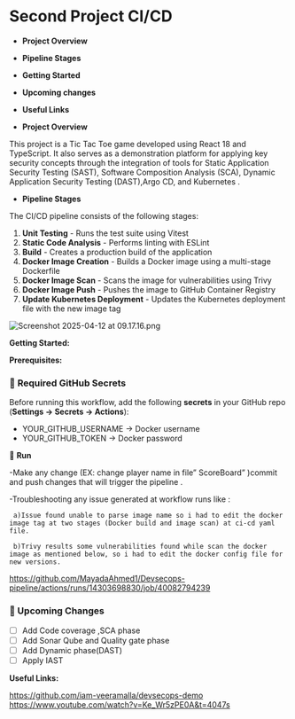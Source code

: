 # Second Project CI/CD

- **Project Overview**
- **Pipeline Stages**
- **Getting Started**
- **Upcoming changes**
- **Useful Links**

- **Project Overview**

This project is a Tic Tac Toe game developed using React 18 and TypeScript. It also serves as a demonstration platform for applying key security concepts through the integration of tools for Static Application Security Testing (SAST), Software Composition Analysis (SCA), Dynamic Application Security Testing (DAST),Argo CD, and Kubernetes .

- **Pipeline Stages**

The CI/CD pipeline consists of the following stages:

1. **Unit Testing** - Runs the test suite using Vitest
2. **Static Code Analysis** - Performs linting with ESLint
3. **Build** - Creates a production build of the application
4. **Docker Image Creation** - Builds a Docker image using a multi-stage Dockerfile
5. **Docker Image Scan** - Scans the image for vulnerabilities using Trivy
6. **Docker Image Push** - Pushes the image to GitHub Container Registry
7. **Update Kubernetes Deployment** - Updates the Kubernetes deployment file with the new image tag

![Screenshot 2025-04-12 at 09.17.16.png](attachment:63ec00f1-e0c8-493e-b4bd-f833e32ebd5c:Screenshot_2025-04-12_at_09.17.16.png)

**Getting Started:**

**Prerequisites:**

### 🔹 **Required GitHub Secrets**

Before running this workflow, add the following **secrets** in your GitHub repo (**Settings → Secrets → Actions**):

- YOUR_GITHUB_USERNAME  → Docker username
- YOUR_GITHUB_TOKEN → Docker password

🔹 **Run**

-Make any change (EX: change player name in file” ScoreBoard” )commit and push changes that will trigger the pipeline .

-Troubleshooting any issue generated at workflow runs like :

     a)Issue found unable to parse image name so i had to edit the docker image tag at two stages (Docker build and image scan) at ci-cd yaml file.

     b)Trivy results some vulnerabilities found while scan the docker image as mentioned below, so i had to edit the docker config file for new versions.

 https://github.com/MayadaAhmed1/Devsecops-pipeline/actions/runs/14303698830/job/40082794239

### 📌 Upcoming Changes

- [ ]  Add Code coverage ,SCA phase
- [ ]  Add Sonar Qube and Quality gate phase
- [ ]  Add Dynamic phase(DAST)
- [ ]  Apply IAST

**Useful Links:**

https://github.com/iam-veeramalla/devsecops-demo
https://www.youtube.com/watch?v=Ke_Wr5zPE0A&t=4047s